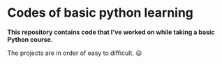# Codes of basic python learning

**This repository contains code that I've worked on while taking a basic Python course.**

The projects are in order of easy to difficult. 😦
